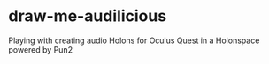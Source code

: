 # draw-me-audilicious
Playing with creating audio Holons for Oculus Quest in a Holonspace powered by Pun2
